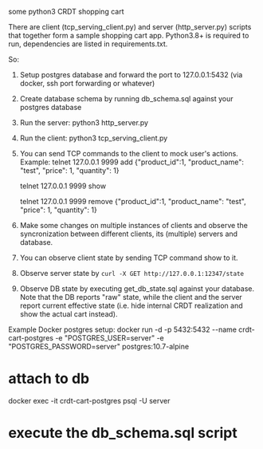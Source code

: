 some python3 CRDT shopping cart


There are client (tcp_serving_client.py) and server (http_server.py) scripts that together form a sample shopping cart app.
Python3.8+ is required to run, dependencies are listed in requirements.txt.

So:
1. Setup postgres database and forward the port to 127.0.0.1:5432 (via docker, ssh port forwarding or whatever)
2. Create database schema by running db_schema.sql against your postgres database
3. Run the server: python3 http_server.py
4. Run the client: python3 tcp_serving_client.py
5. You can send TCP commands to the client to mock user's actions.
Example:
    telnet 127.0.0.1 9999
    add {"product_id":1, "product_name": "test", "price": 1, "quantity": 1}

    telnet 127.0.0.1 9999
    show

    telnet 127.0.0.1 9999
    remove {"product_id":1, "product_name": "test", "price": 1, "quantity": 1}
6. Make some changes on multiple instances of clients and observe the syncronization
between different clients, its (multiple) servers and database.
7. You can observe client state by sending TCP command show to it.
8. Observe server state by `curl -X GET http://127.0.0.1:12347/state`
9. Observe DB state by executing get_db_state.sql against your database.
Note that the DB reports "raw" state, while the client and the server report
current effective state (i.e. hide internal CRDT realization and show the actual cart instead).



Example Docker postgres setup:
docker run -d -p 5432:5432 --name crdt-cart-postgres -e "POSTGRES_USER=server" -e "POSTGRES_PASSWORD=server" postgres:10.7-alpine

# attach to db
docker exec -it crdt-cart-postgres psql -U server

# execute the db_schema.sql script
